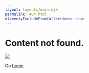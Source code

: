 ```yaml
---
layout: layouts/main.njk
permalink: 404.html
eleventyExcludeFromCollections: true
---
```

# Content not found.

<img src="{{ '/img/catbgrnd2.png' | url }}">

Go <a href="{{ '/' | url }}">home</a>.

